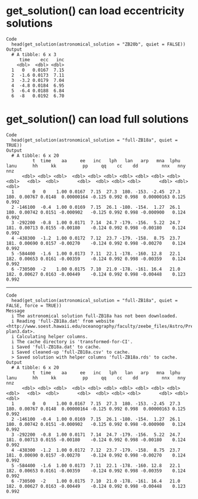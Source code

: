 # get_solution() can load eccentricity solutions

    Code
      head(get_solution(astronomical_solution = "ZB20b", quiet = FALSE))
    Output
      # A tibble: 6 x 3
         time    ecc   inc
        <dbl>  <dbl> <dbl>
      1   0   0.0167  7.15
      2  -1.6 0.0173  7.11
      3  -3.2 0.0179  7.04
      4  -4.8 0.0184  6.95
      5  -6.4 0.0188  6.84
      6  -8   0.0192  6.70

# get_solution() can load full solutions

    Code
      head(get_solution(astronomical_solution = "full-ZB18a", quiet = TRUE))
    Output
      # A tibble: 6 x 20
              t  time    aa     ee   inc   lph   lan   arp   mna  lphu  lanu      hh     kk          pp     qq    cc    dd         nnx   nny   nnz
          <dbl> <dbl> <dbl>  <dbl> <dbl> <dbl> <dbl> <dbl> <dbl> <dbl> <dbl>   <dbl>  <dbl>       <dbl>  <dbl> <dbl> <dbl>       <dbl> <dbl> <dbl>
      1       0   0    1.00 0.0167  7.15  27.3  180. -153. -2.45  27.3  180. 0.00767 0.0148  0.00000164 -0.125 0.992 0.998  0.00000163 0.125 0.992
      2 -146100  -0.4  1.00 0.0169  7.15  26.1 -180. -154.  1.27  26.1  180. 0.00742 0.0151 -0.000902   -0.125 0.992 0.998 -0.000900   0.124 0.992
      3 -292200  -0.8  1.00 0.0171  7.14  24.7 -179. -156.  5.22  24.7  181. 0.00713 0.0155 -0.00180    -0.124 0.992 0.998 -0.00180    0.124 0.992
      4 -438300  -1.2  1.00 0.0172  7.12  23.7 -179. -158.  8.75  23.7  181. 0.00690 0.0157 -0.00270    -0.124 0.992 0.998 -0.00270    0.124 0.992
      5 -584400  -1.6  1.00 0.0173  7.11  22.1 -178. -160. 12.8   22.1  182. 0.00653 0.0161 -0.00359    -0.124 0.992 0.998 -0.00359    0.124 0.992
      6 -730500  -2    1.00 0.0175  7.10  21.0 -178. -161. 16.4   21.0  182. 0.00627 0.0163 -0.00449    -0.124 0.992 0.998 -0.00448    0.123 0.992

---

    Code
      head(get_solution(astronomical_solution = "full-ZB18a", quiet = FALSE, force = TRUE))
    Message
      i The astronomical solution full-ZB18a has not been downloaded.
      i Reading 'full-ZB18a.dat' from website <http://www.soest.hawaii.edu/oceanography/faculty/zeebe_files/Astro/PrecTilt/OS/ZB18a/ems-plan3.dat>.
      i Calculating helper columns.
      i The cache directory is 'transformed-for-CI'.
      i Saved 'full-ZB18a.dat' to cache.
      i Saved cleaned-up 'full-ZB18a.csv' to cache.
      > Saved solution with helper columns 'full-ZB18a.rds' to cache.
    Output
      # A tibble: 6 x 20
              t  time    aa     ee   inc   lph   lan   arp   mna  lphu  lanu      hh     kk          pp     qq    cc    dd         nnx   nny   nnz
          <dbl> <dbl> <dbl>  <dbl> <dbl> <dbl> <dbl> <dbl> <dbl> <dbl> <dbl>   <dbl>  <dbl>       <dbl>  <dbl> <dbl> <dbl>       <dbl> <dbl> <dbl>
      1       0   0    1.00 0.0167  7.15  27.3  180. -153. -2.45  27.3  180. 0.00767 0.0148  0.00000164 -0.125 0.992 0.998  0.00000163 0.125 0.992
      2 -146100  -0.4  1.00 0.0169  7.15  26.1 -180. -154.  1.27  26.1  180. 0.00742 0.0151 -0.000902   -0.125 0.992 0.998 -0.000900   0.124 0.992
      3 -292200  -0.8  1.00 0.0171  7.14  24.7 -179. -156.  5.22  24.7  181. 0.00713 0.0155 -0.00180    -0.124 0.992 0.998 -0.00180    0.124 0.992
      4 -438300  -1.2  1.00 0.0172  7.12  23.7 -179. -158.  8.75  23.7  181. 0.00690 0.0157 -0.00270    -0.124 0.992 0.998 -0.00270    0.124 0.992
      5 -584400  -1.6  1.00 0.0173  7.11  22.1 -178. -160. 12.8   22.1  182. 0.00653 0.0161 -0.00359    -0.124 0.992 0.998 -0.00359    0.124 0.992
      6 -730500  -2    1.00 0.0175  7.10  21.0 -178. -161. 16.4   21.0  182. 0.00627 0.0163 -0.00449    -0.124 0.992 0.998 -0.00448    0.123 0.992

